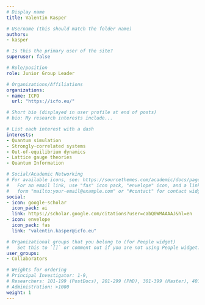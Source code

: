 ```yaml
---
# Display name
title: Valentin Kasper

# Username (this should match the folder name)
authors:
- kasper

# Is this the primary user of the site?
superuser: false

# Role/position
role: Junior Group Leader

# Organizations/Affiliations
organizations:
- name: ICFO
  url: "https://icfo.eu/"

# Short bio (displayed in user profile at end of posts)
# bio: My research interests include...

# List each interest with a dash
interests:
- Quantum simulation
- Strongly-correlated systems
- Out-of-equilibrium dynamics
- Lattice gauge theories
- Quantum Information

# Social/Academic Networking
# For available icons, see: https://sourcethemes.com/academic/docs/page-builder/#icons
#   For an email link, use "fas" icon pack, "envelope" icon, and a link in the
#   form "mailto:your-email@example.com" or "#contact" for contact widget.
social:
- icon: google-scholar
  icon_pack: ai
  link: https://scholar.google.com/citations?user=cabQ0WMAAAAJ&hl=en
- icon: envelope
  icon_pack: fas
  link: "valentin.kasper@icfo.eu"

# Organizational groups that you belong to (for People widget)
#   Set this to `[]` or comment out if you are not using People widget.
user_groups:
- Collaborators

# Weights for ordering
# Principal Investigator: 1-9,
# Researchers: 101-199 (PostDocs), 201-299 (PhD), 301-399 (Master), 401-499 (Bachelor)
# Administration: >1000
weight: 1
---
```

